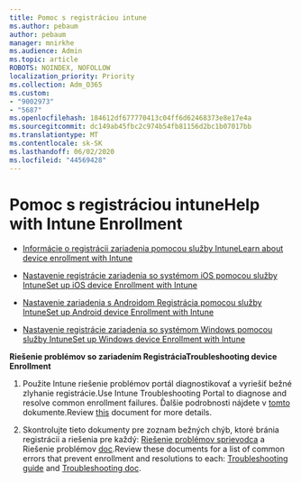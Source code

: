 ```yaml
---
title: Pomoc s registráciou intune
ms.author: pebaum
author: pebaum
manager: mnirkhe
ms.audience: Admin
ms.topic: article
ROBOTS: NOINDEX, NOFOLLOW
localization_priority: Priority
ms.collection: Adm_O365
ms.custom:
- "9002973"
- "5687"
ms.openlocfilehash: 184612df677770413c04ff6d62468373e8e17e4a
ms.sourcegitcommit: dc149ab45fbc2c974b54fb81156d2bc1b07017bb
ms.translationtype: MT
ms.contentlocale: sk-SK
ms.lasthandoff: 06/02/2020
ms.locfileid: "44569428"
---
```

# <a name="help-with-intune-enrollment"></a><span data-ttu-id="779e3-102">Pomoc s registráciou intune</span><span class="sxs-lookup"><span data-stu-id="779e3-102">Help with Intune Enrollment</span></span>


- [<span data-ttu-id="779e3-103">Informácie o registrácii zariadenia pomocou služby Intune</span><span class="sxs-lookup"><span data-stu-id="779e3-103">Learn about device enrollment with Intune</span></span>](https://docs.microsoft.com/intune/device-enrollment)

- [<span data-ttu-id="779e3-104">Nastavenie registrácie zariadenia so systémom iOS pomocou služby Intune</span><span class="sxs-lookup"><span data-stu-id="779e3-104">Set up iOS device Enrollment with Intune</span></span>](https://docs.microsoft.com/intune/ios-enroll)

- [<span data-ttu-id="779e3-105">Nastavenie zariadenia s Androidom Registrácia pomocou služby Intune</span><span class="sxs-lookup"><span data-stu-id="779e3-105">Set up Android device Enrollment with Intune</span></span>](https://docs.microsoft.com/intune/android-enroll)

- [<span data-ttu-id="779e3-106">Nastavenie registrácie zariadenia so systémom Windows pomocou služby Intune</span><span class="sxs-lookup"><span data-stu-id="779e3-106">Set up Windows device Enrollment with Intune</span></span>](https://docs.microsoft.com/intune/windows-enroll)

<span data-ttu-id="779e3-107">**Riešenie problémov so zariadením Registrácia**</span><span class="sxs-lookup"><span data-stu-id="779e3-107">**Troubleshooting device Enrollment**</span></span>

1. <span data-ttu-id="779e3-108">Použite Intune riešenie problémov portál diagnostikovať a vyriešiť bežné zlyhanie registrácie.</span><span class="sxs-lookup"><span data-stu-id="779e3-108">Use Intune Troubleshooting Portal to diagnose and resolve common enrollment failures.</span></span> <span data-ttu-id="779e3-109">Ďalšie podrobnosti nájdete v [tomto](https://docs.microsoft.com/intune/help-desk-operators) dokumente.</span><span class="sxs-lookup"><span data-stu-id="779e3-109">Review [this](https://docs.microsoft.com/intune/help-desk-operators) document for more details.</span></span>

2. <span data-ttu-id="779e3-110">Skontrolujte tieto dokumenty pre zoznam bežných chýb, ktoré bránia registrácii a riešenia pre každý: [Riešenie problémov sprievodca](https://support.microsoft.com/help/4469913/troubleshooting-windows-device-enrollment-problems-in-microsoft-intune) a Riešenie problémov [doc](https://docs.microsoft.com/intune/troubleshoot-device-enrollment-in-intune).</span><span class="sxs-lookup"><span data-stu-id="779e3-110">Review these documents for a list of common errors that prevent enrollment and resolutions to each: [Troubleshooting guide](https://support.microsoft.com/help/4469913/troubleshooting-windows-device-enrollment-problems-in-microsoft-intune) and [Troubleshooting doc](https://docs.microsoft.com/intune/troubleshoot-device-enrollment-in-intune).</span></span>